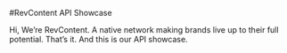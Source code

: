 #RevContent API Showcase

Hi, We’re RevContent. A native network making brands live up to their full potential. That’s it. And this is our API showcase.
